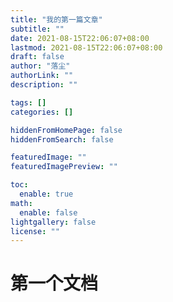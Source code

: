 ```yaml
---
title: "我的第一篇文章"
subtitle: ""
date: 2021-08-15T22:06:07+08:00
lastmod: 2021-08-15T22:06:07+08:00
draft: false
author: "落尘"
authorLink: ""
description: ""

tags: []
categories: []

hiddenFromHomePage: false
hiddenFromSearch: false

featuredImage: ""
featuredImagePreview: ""

toc:
  enable: true
math:
  enable: false
lightgallery: false
license: ""
---
```


<!--more-->

# 第一个文档

